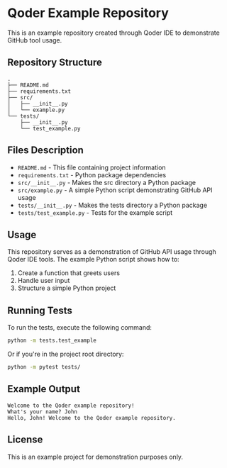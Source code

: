 # Qoder Example Repository

This is an example repository created through Qoder IDE to demonstrate GitHub tool usage.

## Repository Structure

```
.
├── README.md
├── requirements.txt
├── src/
│   ├── __init__.py
│   └── example.py
└── tests/
    ├── __init__.py
    └── test_example.py
```

## Files Description

- `README.md` - This file containing project information
- `requirements.txt` - Python package dependencies
- `src/__init__.py` - Makes the src directory a Python package
- `src/example.py` - A simple Python script demonstrating GitHub API usage
- `tests/__init__.py` - Makes the tests directory a Python package
- `tests/test_example.py` - Tests for the example script

## Usage

This repository serves as a demonstration of GitHub API usage through Qoder IDE tools. The example Python script shows how to:

1. Create a function that greets users
2. Handle user input
3. Structure a simple Python project

## Running Tests

To run the tests, execute the following command:

```bash
python -m tests.test_example
```

Or if you're in the project root directory:

```bash
python -m pytest tests/
```

## Example Output

```
Welcome to the Qoder example repository!
What's your name? John
Hello, John! Welcome to the Qoder example repository.
```

## License

This is an example project for demonstration purposes only.
